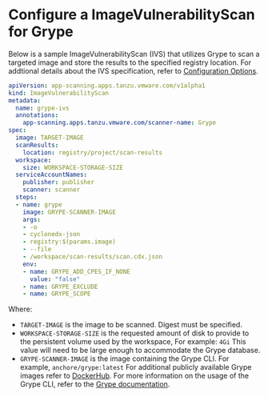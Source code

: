 # Configure a ImageVulnerabilityScan for Grype

Below is a sample ImageVulnerabilityScan (IVS) that utilizes Grype to scan a targeted image and store the results to the specified registry location.
For addtional details about the IVS specification, refer to [Configuration Options](../scst-scan-ivs-create-your-own.html#configuration-options-1).

```yaml
apiVersion: app-scanning.apps.tanzu.vmware.com/v1alpha1
kind: ImageVulnerabilityScan
metadata:
  name: grype-ivs
  annotations:
    app-scanning.apps.tanzu.vmware.com/scanner-name: Grype
spec:
  image: TARGET-IMAGE
  scanResults:
    location: registry/project/scan-results
  workspace:
    size: WORKSPACE-STORAGE-SIZE
  serviceAccountNames:
    publisher: publisher
    scanner: scanner
  steps:
  - name: grype
    image: GRYPE-SCANNER-IMAGE
    args:
    - -o
    - cyclonedx-json
    - registry:$(params.image)
    - --file
    - /workspace/scan-results/scan.cdx.json
    env:
    - name: GRYPE_ADD_CPES_IF_NONE
      value: "false"
    - name: GRYPE_EXCLUDE
    - name: GRYPE_SCOPE
```

Where:

- `TARGET-IMAGE` is the image to be scanned.  Digest must be specified.
- `WORKSPACE-STORAGE-SIZE` is the requested amount of disk to provide to the persistent volume used by the workspace, For example: `4Gi` This value will need to be large enough to accommodate the Grype database.
- `GRYPE-SCANNER-IMAGE` is the image containing the Grype CLI. For example, `anchore/grype:latest` For additional publicly available Grype images refer to [DockerHub](https://hub.docker.com/r/anchore/grype/tags). For more information on the usage of the Grype CLI, refer to the [Grype documentation](https://github.com/anchore/grype#getting-started).
